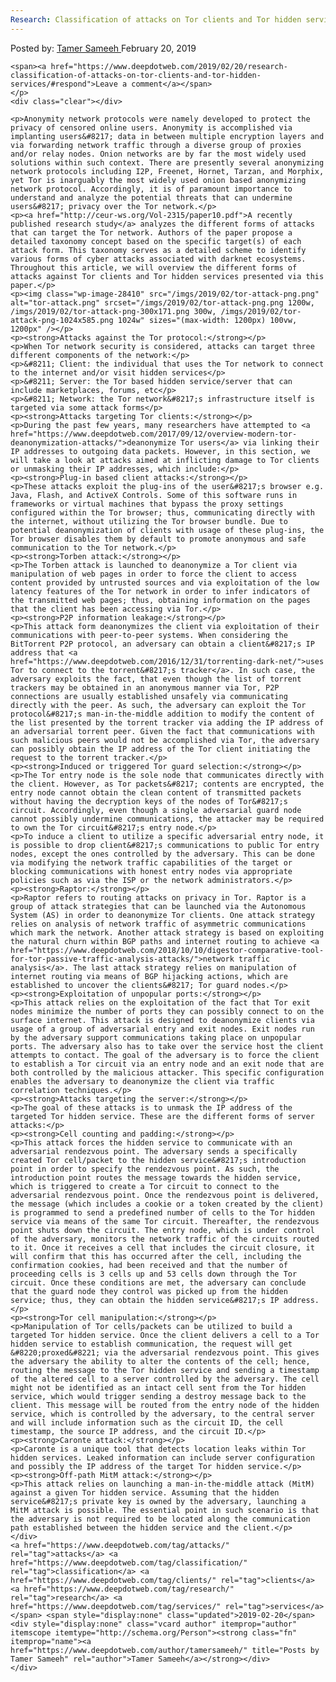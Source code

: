 ```yaml
---
Research: Classification of attacks on Tor clients and Tor hidden services
---
```

<article class="post-listing post-28407 post type-post status-publish format-standard has-post-thumbnail hentry  tag-attacks tag-classification tag-clients tag-research tag-services 
    <div class="post-inner">
        <span>Posted by: <a href="https://www.deepdotweb.com/author/tamersameeh/" title="">Tamer Sameeh </a></span>
    <span>February 20, 2019</span>
    
    <span><a href="https://www.deepdotweb.com/2019/02/20/research-classification-of-attacks-on-tor-clients-and-tor-hidden-services/#respond">Leave a comment</a></span>
    </p>
    <div class="clear"></div>
    
    <p>Anonymity network protocols were namely developed to protect the privacy of censored online users. Anonymity is accomplished via implanting users&#8217; data in between multiple encryption layers and via forwarding network traffic through a diverse group of proxies and/or relay nodes. Onion networks are by far the most widely used solutions within such context. There are presently several anonymizing network protocols including I2P, Freenet, Hornet, Tarzan, and Morphix, yet Tor is inarguably the most widely used onion based anonymizing network protocol. Accordingly, it is of paramount importance to understand and analyze the potential threats that can undermine users&#8217; privacy over the Tor network.</p>
    <p><a href="http://ceur-ws.org/Vol-2315/paper10.pdf">A recently published research study</a> analyzes the different forms of attacks that can target the Tor network. Authors of the paper propose a detailed taxonomy concept based on the specific target(s) of each attack form. This taxonomy serves as a detailed scheme to identify various forms of cyber attacks associated with darknet ecosystems. Throughout this article, we will overview the different forms of attacks against Tor clients and Tor hidden services presented via this paper.</p>
    <p><img class="wp-image-28410" src="/imgs/2019/02/tor-attack-png.png" alt="tor-attack.png" srcset="/imgs/2019/02/tor-attack-png.png 1200w, /imgs/2019/02/tor-attack-png-300x171.png 300w, /imgs/2019/02/tor-attack-png-1024x585.png 1024w" sizes="(max-width: 1200px) 100vw, 1200px" /></p>
    <p><strong>Attacks against the Tor protocol:</strong></p>
    <p>When Tor network security is considered, attacks can target three different components of the network:</p>
    <p>&#8211; Client: the individual that uses the Tor network to connect to the internet and/or visit hidden services</p>
    <p>&#8211; Server: the Tor based hidden service/server that can include marketplaces, forums, etc</p>
    <p>&#8211; Network: the Tor network&#8217;s infrastructure itself is targeted via some attack forms</p>
    <p><strong>Attacks targeting Tor clients:</strong></p>
    <p>During the past few years, many researchers have attempted to <a href="https://www.deepdotweb.com/2017/09/12/overview-modern-tor-deanonymization-attacks/">deanonymize Tor users</a> via linking their IP addresses to outgoing data packets. However, in this section, we will take a look at attacks aimed at inflicting damage to Tor clients or unmasking their IP addresses, which include:</p>
    <p><strong>Plug-in based client attacks:</strong></p>
    <p>These attacks exploit the plug-ins of the user&#8217;s browser e.g. Java, Flash, and ActiveX Controls. Some of this software runs in frameworks or virtual machines that bypass the proxy settings configured within the Tor browser; thus, communicating directly with the internet, without utilizing the Tor browser bundle. Due to potential deanonymization of clients with usage of these plug-ins, the Tor browser disables them by default to promote anonymous and safe communication to the Tor network.</p>
    <p><strong>Torben attack:</strong></p>
    <p>The Torben attack is launched to deanonymize a Tor client via manipulation of web pages in order to force the client to access content provided by untrusted sources and via exploitation of the low latency features of the Tor network in order to infer indicators of the transmitted web pages; thus, obtaining information on the pages that the client has been accessing via Tor.</p>
    <p><strong>P2P information leakage:</strong></p>
    <p>This attack form deanonymizes the client via exploitation of their communications with peer-to-peer systems. When considering the BitTorrent P2P protocol, an adversary can obtain a client&#8217;s IP address that <a href="https://www.deepdotweb.com/2016/12/31/torrenting-dark-net/">uses Tor to connect to the torrent&#8217;s tracker</a>. In such case, the adversary exploits the fact, that even though the list of torrent trackers may be obtained in an anonymous manner via Tor, P2P connections are usually established unsafely via communicating directly with the peer. As such, the adversary can exploit the Tor protocol&#8217;s man-in-the-middle addition to modify the content of the list presented by the torrent tracker via adding the IP address of an adversarial torrent peer. Given the fact that communications with such malicious peers would not be accomplished via Tor, the adversary can possibly obtain the IP address of the Tor client initiating the request to the torrent tracker.</p>
    <p><strong>Induced or triggered Tor guard selection:</strong></p>
    <p>The Tor entry node is the sole node that communicates directly with the client. However, as Tor packets&#8217; contents are encrypted, the entry node cannot obtain the clean content of transmitted packets without having the decryption keys of the nodes of Tor&#8217;s circuit. Accordingly, even though a single adversarial guard node cannot possibly undermine communications, the attacker may be required to own the Tor circuit&#8217;s entry node.</p>
    <p>To induce a client to utilize a specific adversarial entry node, it is possible to drop client&#8217;s communications to public Tor entry nodes, except the ones controlled by the adversary. This can be done via modifying the network traffic capabilities of the target or blocking communications with honest entry nodes via appropriate policies such as via the ISP or the network administrators.</p>
    <p><strong>Raptor:</strong></p>
    <p>Raptor refers to routing attacks on privacy in Tor. Raptor is a group of attack strategies that can be launched via the Autonomous System (AS) in order to deanonymize Tor clients. One attack strategy relies on analysis of network traffic of asymmetric communications which mark the network. Another attack strategy is based on exploiting the natural churn within BGP paths and internet routing to achieve <a href="https://www.deepdotweb.com/2018/10/10/digestor-comparative-tool-for-tor-passive-traffic-analysis-attacks/">network traffic analysis</a>. The last attack strategy relies on manipulation of internet routing via means of BGP hijacking actions, which are established to uncover the clients&#8217; Tor guard nodes.</p>
    <p><strong>Exploitation of unpopular ports:</strong></p>
    <p>This attack relies on the exploitation of the fact that Tor exit nodes minimize the number of ports they can possibly connect to on the surface internet. This attack is designed to deanonymize clients via usage of a group of adversarial entry and exit nodes. Exit nodes run by the adversary support communications taking place on unpopular ports. The adversary also has to take over the service host the client attempts to contact. The goal of the adversary is to force the client to establish a Tor circuit via an entry node and an exit node that are both controlled by the malicious attacker. This specific configuration enables the adversary to deanonymize the client via traffic correlation techniques.</p>
    <p><strong>Attacks targeting the server:</strong></p>
    <p>The goal of these attacks is to unmask the IP address of the targeted Tor hidden service. These are the different forms of server attacks:</p>
    <p><strong>Cell counting and padding:</strong></p>
    <p>This attack forces the hidden service to communicate with an adversarial rendezvous point. The adversary sends a specifically created Tor cell/packet to the hidden service&#8217;s introduction point in order to specify the rendezvous point. As such, the introduction point routes the message towards the hidden service, which is triggered to create a Tor circuit to connect to the adversarial rendezvous point. Once the rendezvous point is delivered, the message (which includes a cookie or a token created by the client) is programmed to send a predefined number of cells to the Tor hidden service via means of the same Tor circuit. Thereafter, the rendezvous point shuts down the circuit. The entry node, which is under control of the adversary, monitors the network traffic of the circuits routed to it. Once it receives a cell that includes the circuit closure, it will confirm that this has occurred after the cell, including the confirmation cookies, had been received and that the number of proceeding cells is 3 cells up and 53 cells down through the Tor circuit. Once these conditions are met, the adversary can conclude that the guard node they control was picked up from the hidden service; thus, they can obtain the hidden service&#8217;s IP address.</p>
    <p><strong>Tor cell manipulation:</strong></p>
    <p>Manipulation of Tor cells/packets can be utilized to build a targeted Tor hidden service. Once the client delivers a cell to a Tor hidden service to establish communication, the request will get &#8220;proxed&#8221; via the adversarial rendezvous point. This gives the adversary the ability to alter the contents of the cell; hence, routing the message to the Tor hidden service and sending a timestamp of the altered cell to a server controlled by the adversary. The cell might not be identified as an intact cell sent from the Tor hidden service, which would trigger sending a destroy message back to the client. This message will be routed from the entry node of the hidden service, which is controlled by the adversary, to the central server and will include information such as the circuit ID, the cell timestamp, the source IP address, and the circuit ID.</p>
    <p><strong>Caronte attack:</strong></p>
    <p>Caronte is a unique tool that detects location leaks within Tor hidden services. Leaked information can include server configuration and possibly the IP address of the target Tor hidden service.</p>
    <p><strong>Off-path MitM attack:</strong></p>
    <p>This attack relies on launching a man-in-the-middle attack (MitM) against a given Tor hidden service. Assuming that the hidden service&#8217;s private key is owned by the adversary, launching a MitM attack is possible. The essential point in such scenario is that the adversary is not required to be located along the communication path established between the hidden service and the client.</p>
    </div>
    <a href="https://www.deepdotweb.com/tag/attacks/" rel="tag">attacks</a> <a href="https://www.deepdotweb.com/tag/classification/" rel="tag">classification</a> <a href="https://www.deepdotweb.com/tag/clients/" rel="tag">clients</a>  <a href="https://www.deepdotweb.com/tag/research/" rel="tag">research</a> <a href="https://www.deepdotweb.com/tag/services/" rel="tag">services</a> </span> <span style="display:none" class="updated">2019-02-20</span>
    <div style="display:none" class="vcard author" itemprop="author" itemscope itemtype="http://schema.org/Person"><strong class="fn" itemprop="name"><a href="https://www.deepdotweb.com/author/tamersameeh/" title="Posts by Tamer Sameeh" rel="author">Tamer Sameeh</a></strong></div>
    </div>
</article>

